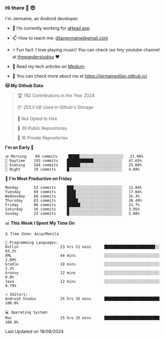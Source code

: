### Hi there 👋 😎
I'm Jermaine, an Android developer.

- 🔭 I’m currently working for [aHead app](https://www.ahead-app.com/)

- 📫 How to reach me: dilaojermaine@gmail.com

- ⚡ Fun fact: I love playing music! You can check our tiny youtube channel at [thewanderstudios](https://www.youtube.com/thewanderstudios) ♥️

- 📖 Read my tech articles on [Medium](https://jermainedilao.medium.com/)

- 👀 You can check more about me at https://jermainedilao.github.io/

<!--
**jermainedilao/jermainedilao** is a ✨ _special_ ✨ repository because its `README.md` (this file) appears on your GitHub profile.

Here are some ideas to get you started:

- 🔭 I’m currently working on ...
- 🌱 I’m currently learning ...
- 👯 I’m looking to collaborate on ...
- 🤔 I’m looking for help with ...
- 💬 Ask me about ...
- 📫 How to reach me: ...
- 😄 Pronouns: ...
- ⚡ Fun fact: ...
-->

<!--START_SECTION:waka-->
**🐱 My Github Data** 

> 🏆 782 Contributions in the Year 2024
 > 
> 📦 253.0 kB Used in Github's Storage 
 > 
> 🚫 Not Opted to Hire
 > 
> 📜 30 Public Repositories 
 > 
> 🔑 16 Private Repositories  
 > 
**I'm an Early 🐤** 

```text
🌞 Morning    89 commits     █████░░░░░░░░░░░░░░░░░░░░   21.98% 
🌆 Daytime    193 commits    ████████████░░░░░░░░░░░░░   47.65% 
🌃 Evening    104 commits    ██████░░░░░░░░░░░░░░░░░░░   25.68% 
🌙 Night      19 commits     █░░░░░░░░░░░░░░░░░░░░░░░░   4.69%

```
📅 **I'm Most Productive on Friday** 

```text
Monday       52 commits     ███░░░░░░░░░░░░░░░░░░░░░░   12.84% 
Tuesday      69 commits     ████░░░░░░░░░░░░░░░░░░░░░   17.04% 
Wednesday    66 commits     ████░░░░░░░░░░░░░░░░░░░░░   16.3% 
Thursday     83 commits     █████░░░░░░░░░░░░░░░░░░░░   20.49% 
Friday       96 commits     ██████░░░░░░░░░░░░░░░░░░░   23.7% 
Saturday     16 commits     █░░░░░░░░░░░░░░░░░░░░░░░░   3.95% 
Sunday       23 commits     █░░░░░░░░░░░░░░░░░░░░░░░░   5.68%

```


📊 **This Week I Spent My Time On** 

```text
⌚︎ Time Zone: Asia/Manila

💬 Programming Languages: 
Kotlin                   23 hrs 51 mins      ███████████████████████░░   93.2% 
XML                      44 mins             ░░░░░░░░░░░░░░░░░░░░░░░░░   2.89% 
Gradle                   18 mins             ░░░░░░░░░░░░░░░░░░░░░░░░░   1.2% 
Groovy                   12 mins             ░░░░░░░░░░░░░░░░░░░░░░░░░   0.8% 
Java                     12 mins             ░░░░░░░░░░░░░░░░░░░░░░░░░   0.79%

🔥 Editors: 
Android Studio           25 hrs 35 mins      █████████████████████████   100.0%

💻 Operating System: 
Mac                      25 hrs 35 mins      █████████████████████████   100.0%

```


 Last Updated on 18/08/2024
<!--END_SECTION:waka-->
